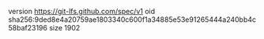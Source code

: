 version https://git-lfs.github.com/spec/v1
oid sha256:9ded8e4a20759ae1803340c600f1a34885e53e91265444a240bb4c58baf23196
size 1902
